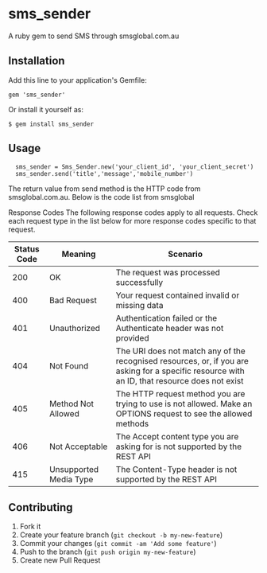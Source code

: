 sms_sender
==========


A ruby gem to send SMS through smsglobal.com.au


## Installation

Add this line to your application's Gemfile:

    gem 'sms_sender'

Or install it yourself as:

    $ gem install sms_sender

## Usage

```
  sms_sender = Sms_Sender.new('your_client_id', 'your_client_secret')   
  sms_sender.send('title','message','mobile_number')
```
The return value from send method is the HTTP code from smsglobal.com.au. Below is the code list from smsglobal

Response Codes
The following response codes apply to all requests. Check each request type in the list below for more response codes specific to that request.

Status Code | Meaning | Scenario
---         | ---     | ---
200 |OK | The request was processed successfully
400 |Bad Request |Your request contained invalid or missing data
401 |Unauthorized | Authentication failed or the Authenticate header was not provided
404 |Not Found |The URI does not match any of the recognised resources, or, if you are asking for a specific resource with an ID, that resource does not exist
405 |Method Not Allowed|  The HTTP request method you are trying to use is not allowed. Make an OPTIONS request to see the allowed methods
406 |Not Acceptable|  The Accept content type you are asking for is not supported by the REST API
415 |Unsupported Media Type|  The Content-Type header is not supported by the REST API


## Contributing

1. Fork it
2. Create your feature branch (`git checkout -b my-new-feature`)
3. Commit your changes (`git commit -am 'Add some feature'`)
4. Push to the branch (`git push origin my-new-feature`)
5. Create new Pull Request

